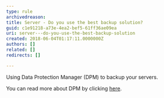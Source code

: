 ```yaml
---
type: rule
archivedreason: 
title: Server - Do you use the best backup solution?
guid: c1e91218-a73e-4ea2-bef5-61ff36ae09ea
uri: server---do-you-use-the-best-backup-solution
created: 2018-06-04T01:17:11.0000000Z
authors: []
related: []
redirects: []

---
```


Using Data Protection Manager (DPM) to backup your servers.

<!--endintro-->

You can read more about DPM by clicking [here](/_layouts/15/FIXUPREDIRECT.ASPX?WebId=3dfc0e07-e23a-4cbb-aac2-e778b71166a2&amp;TermSetId=07da3ddf-0924-4cd2-a6d4-a4809ae20160&amp;TermId=1890c85d-881b-4bba-864e-25fee5ec2e84).
